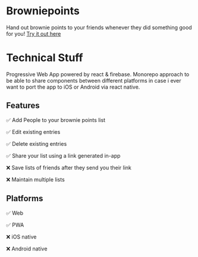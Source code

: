 # Browniepoints

Hand out brownie points to your friends whenever they did something good for you!  [Try it out here](https://browniepoints-93077.web.app/)


# Technical Stuff

Progressive Web App powered by react & firebase. Monorepo approach to be able to share components between different platforms in case i ever want to port the app to iOS or Android via react native.

## Features

✅ Add People to your brownie points list

✅ Edit existing entries

✅ Delete existing entries

✅ Share your list using a link generated in-app

❌ Save lists of friends after they send you their link

❌ Maintain multiple lists

## Platforms

✅ Web

✅ PWA

❌ iOS native

❌ Android native
